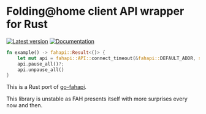 # Folding@home client API wrapper for Rust

[![Latest version](https://img.shields.io/crates/v/fahapi.svg)](https://crates.io/crates/fahapi) [![Documentation](https://docs.rs/fahapi/badge.svg)](https://docs.rs/fahapi/)

```rust
fn example() -> fahapi::Result<()> {
    let mut api = fahapi::API::connect_timeout(&fahapi::DEFAULT_ADDR, std::time::Duration::from_secs(1))?;
    api.pause_all()?;
    api.unpause_all()
}
```

This is a Rust port of [go-fahapi](https://github.com/MakotoE/go-fahapi).

This library is unstable as FAH presents itself with more surprises every now and then.
